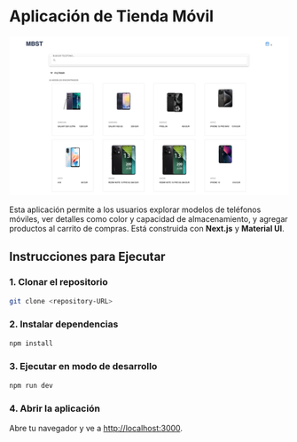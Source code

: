 # Aplicación de Tienda Móvil

![Imagen](appdetelefonos.png)

Esta aplicación permite a los usuarios explorar modelos de teléfonos móviles, ver detalles como color y capacidad de almacenamiento, y agregar productos al carrito de compras. Está construida con **Next.js** y **Material UI**.

## Instrucciones para Ejecutar

### 1. Clonar el repositorio
```bash
git clone <repository-URL>
```

### 2. Instalar dependencias
```bash
npm install
```

### 3. Ejecutar en modo de desarrollo
```bash
npm run dev
```

### 4. Abrir la aplicación
Abre tu navegador y ve a [http://localhost:3000](http://localhost:3000).
